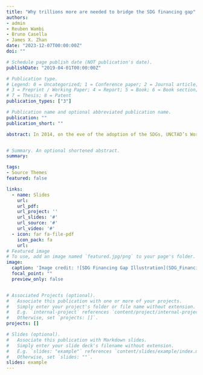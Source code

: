 ```yaml
---
title: "Why trillions more are needed to bridge the SDG financing gap"
authors: 
- admin
- Reuben Wambi
- Bruno Casella
- James X. Zhan
date: "2023-12-07T00:00:00Z"
doi: ""

# Schedule page publish date (NOT publication's date).
publishDate: "2019-04-01T00:00:00Z"

# Publication type.
# Legend: 0 = Uncategorized; 1 = Conference paper; 2 = Journal article;
# 3 = Preprint / Working Paper; 4 = Report; 5 = Book; 6 = Book section;
# 7 = Thesis; 8 = Patent
publication_types: ["3"]

# Publication name and optional abbreviated publication name.
publication: ""
publication_short: ""

abstract: In 2014, on the eve of the adoption of the SDGs, UNCTAD’s World Investment Report put the annual investment gap faced by developing countries to achieve the goals at $2.5 trillion. A new midpoint review sets the bar much higher, at $4 - $4.3 trillion, according to the latest UNCTAD SDG Investment Trends Monitor. Taking place ahead of COP28, the World Investment Forum 2023 offers a platform for policymakers at the highest levels to take decisive actions to accelerate SDG financing.


# Summary. An optional shortened abstract.
summary: 

tags:
- Source Themes
featured: false

links:
  - name: Slides
    url:
    url_pdf: 
    url_project: ''
    url_slides: '#'
    url_source: '#'
    url_video: '#'
  - icon: far fa-file-pdf
    icon_pack: fa
    url: 
# Featured image
# To use, add an image named `featured.jpg/png` to your page's folder. 
image:
  caption: 'Image credit: ![SDG Financing Gap Illustration](SDG_Financing_gap.png)'
  focal_point: ""
  preview_only: false


# Associated Projects (optional).
#   Associate this publication with one or more of your projects.
#   Simply enter your project's folder or file name without extension.
#   E.g. `internal-project` references `content/project/internal-project/index.md`.
#   Otherwise, set `projects: []`.
projects: []

# Slides (optional).
#   Associate this publication with Markdown slides.
#   Simply enter your slide deck's filename without extension.
#   E.g. `slides: "example"` references `content/slides/example/index.md`.
#   Otherwise, set `slides: ""`.
slides: example
---
```


